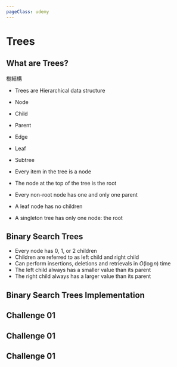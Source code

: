 ```yaml
---
pageClass: udemy
---
```


# Trees

## What are Trees?

樹結構

- Trees are Hierarchical data structure
- Node
- Child
- Parent
- Edge
- Leaf
- Subtree

- Every item in the tree is a node
- The node at the top of the tree is the root
- Every non-root node has one and only one parent
- A leaf node has no children
- A singleton tree has only one node: the root

## Binary Search Trees

- Every node has 0, 1, or 2 children
- Children are referred to as left child and right child
- Can perform insertions, deletions and retrievals in $O(\log{n})$ time
- The left child always has a smaller value than its parent
- The right child always has a larger value than its parent

## Binary Search Trees Implementation

## Challenge 01

## Challenge 01

## Challenge 01